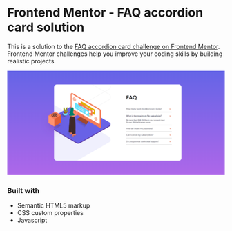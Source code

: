 # Frontend Mentor - FAQ accordion card solution

This is a solution to the [FAQ accordion card challenge on Frontend Mentor](https://www.frontendmentor.io/challenges/faq-accordion-card-XlyjD0Oam). Frontend Mentor challenges help you improve your coding skills by building realistic projects







![](./solution/s1.png)
### Built with

- Semantic HTML5 markup
- CSS custom properties
- Javascript

